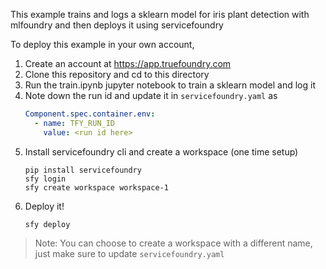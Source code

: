 This example trains and logs a sklearn model for iris plant detection
with mlfoundry and then deploys it using servicefoundry

To deploy this example in your own account,

1. Create an account at https://app.truefoundry.com
2. Clone this repository and cd to this directory
3. Run the train.ipynb jupyter notebook to train a sklearn model and log
   it
4. Note down the run id and update it in `servicefoundry.yaml` as
    ```yaml
    Component.spec.container.env:
      - name: TFY_RUN_ID
        value: <run id here>
    ```
5. Install servicefoundry cli and create a workspace (one time setup)
    ```shell
    pip install servicefoundry
    sfy login
    sfy create workspace workspace-1
    ```
6. Deploy it!
    ```shell
    sfy deploy
    ```

> Note: You can choose to create a workspace with a different name, just
> make sure to update `servicefoundry.yaml`
